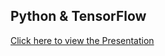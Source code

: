 ## Python & TensorFlow ##

[Click here to view the Presentation](https://docs.google.com/presentation/d/1E3sx22aCfwfyKr-aF3aRXC7vN6BQ8Jsk3T0KpchZvA8/edit?usp=sharing)